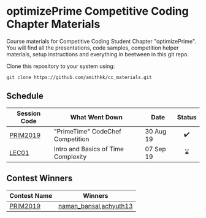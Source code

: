 # optimizePrime Competitive Coding Chapter Materials

Course materials for Competitive Coding Student Chapter "optimizePrime". You will find all the presentations, code samples, competition helper materials, setup instructions and everything in beetween in this git repo.

Clone this repository to your system using:

`git clone https://github.com/amithkk/cc_materials.git`

## Schedule 


| Session Code                                  | What Went Down                      | Date      |       Status       |
|-----------------------------------------------|-------------------------------------|-----------|:------------------:|
| [PRIM2019](https://www.codechef.com/PRIM2019) | "PrimeTime" CodeChef Competition    | 30 Aug 19 | :heavy_check_mark: |
| [LEC01](LEC01)                                | Intro and Basics of Time Complexity | 07 Sep 19 |     :hourglass:    |



## Contest Winners

| Contest Name                                  | Winners                                                                                                            |
|-----------------------------------------------|--------------------------------------------------------------------------------------------------------------------|
| [PRIM2019](https://www.codechef.com/PRIM2019) | [naman_bansal](https://www.codechef.com/users/naman_bansal),[achyuth13](https://www.codechef.com/users/achyuth13)  |
